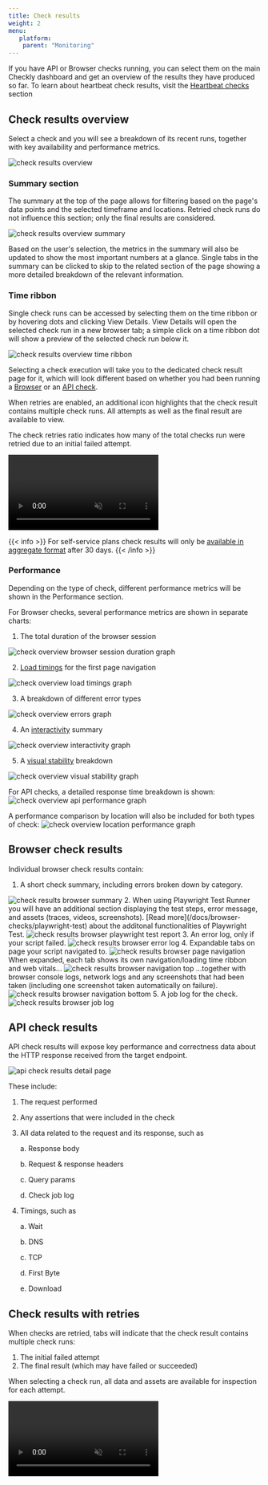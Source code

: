 ```yaml
---
title: Check results
weight: 2
menu:
   platform:
    parent: "Monitoring"
---
```


If you have API or Browser checks running, you can select them on the main Checkly dashboard and get an overview of the results they have produced so far. To learn about heartbeat check results, visit the [Heartbeat checks](/docs/heartbeat-checks) section

## Check results overview

Select a check and you will see a breakdown of its recent runs, together with key availability and performance metrics.

![check results overview](/docs/images/monitoring/check-overview.png)

### Summary section

The summary at the top of the page allows for filtering based on the page's data points and the selected timeframe and locations. Retried check runs do not influence this section; only the final results are considered.

<img class="screenshot-partial" alt="check results overview summary" src="/docs/images/monitoring/check-overview-summary.png"/>

Based on the user's selection, the metrics in the summary will also be updated to show the most important numbers at a glance. Single tabs in the summary can be clicked to skip to the related section of the page showing a more detailed breakdown of the relevant information.

### Time ribbon

Single check runs can be accessed by selecting them on the time ribbon or by hovering dots and clicking View Details. View Details will open the selected check run in a new browser tab; a simple click on a time ribbon dot will show a preview of the selected check run below it.

<img class="screenshot-partial" alt="check results overview time ribbon" src="/docs/images/monitoring/check-overview-time-ribbon.png"/>

Selecting a check execution will take you to the dedicated check result page for it, which will look different based on whether you had been running a [Browser](#browser-check-results) or an [API check](#api-check-results).

When retries are enabled, an additional icon highlights that the check result contains multiple check runs. All attempts as well as the final result are available to view.

The check retries ratio indicates how many of the total checks run were retried due to an initial failed attempt.

<video alt="Viewing multiple attempts via tabs" autoplay loop muted src="/docs/images/monitoring/check-overview-time-ribbon-with-retries.mp4"></video>

{{< info >}}
For self-service plans check results will only be [available in aggregate format](/docs/monitoring/how-we-store-data) after 30 days.
{{< /info >}}

### Performance

Depending on the type of check, different performance metrics will be shown in the Performance section.

For Browser checks, several performance metrics are shown in separate charts:

1. The total duration of the browser session
<img class="screenshot-partial" alt="check overview browser session duration graph" src="/docs/images/monitoring/check-overview-performance-browser.png"/>

2. [Load timings](/docs/browser-checks/tracing-web-vitals/#first-contentful-paint) for the first page navigation
<img class="screenshot-partial" alt="check overview load timings graph" src="/docs/images/monitoring/check-overview-performance-loading.png"/>

3. A breakdown of different error types
<img class="screenshot-partial" alt="check overview errors graph" src="/docs/images/monitoring/check-overview-errors.png"/>

4. An [interactivity](/docs/browser-checks/tracing-web-vitals/#total-blocking-time) summary
<img class="screenshot-partial" alt="check overview interactivity graph" src="/docs/images/monitoring/check-overview-interactivity.png"/>

5. A [visual stability](/docs/browser-checks/tracing-web-vitals/#cumulative-layout-shift) breakdown
<img class="screenshot-partial" alt="check overview visual stability graph" src="/docs/images/monitoring/check-overview-visual-stability.png"/>

For API checks, a detailed response time breakdown is shown:
<img class="screenshot-partial" alt="check overview api performance graph" src="/docs/images/monitoring/check-overview-performance-api.png"/>

A performance comparison by location will also be included for both types of check:
<img class="screenshot-partial" alt="check overview location performance graph" src="/docs/images/monitoring/check-overview-locations.png"/>

## Browser check results

Individual browser check results contain:

1. A short check summary, including errors broken down by category.
<img class="screenshot-partial" alt="check results browser summary" src="/docs/images/monitoring/check-results-browser-summary.png"/>
2. When using Playwright Test Runner you will have an additional section displaying the test steps, error message, and assets (traces, videos, screenshots). [Read more](/docs/browser-checks/playwright-test) about the additonal functionalities of Playwright Test.
<img class="screenshot-partial" alt="check results browser playwright test report" src="/docs/images/monitoring/check-results-browser-pwt-report.png"/>
3. An error log, only if your script failed.
<img class="screenshot-partial" alt="check results browser error log" src="/docs/images/monitoring/check-results-browser-error-log.png"/>
4. Expandable tabs on page your script navigated to.
<img class="screenshot-partial" alt="check results browser page navigation" src="/docs/images/monitoring/check-results-browser-page-navigations.png"/>
When expanded, each tab shows its own navigation/loading time ribbon and web vitals...
<img class="screenshot-partial" alt="check results browser navigation top" src="/docs/images/monitoring/check-results-browser-navigation-top.png"/>
...together with browser console logs, network logs and any screenshots that had been taken (including one screenshot taken automatically on failure).
<img class="screenshot-partial" alt="check results browser navigation bottom" src="/docs/images/monitoring/check-results-browser-navigation-bottom.png"/>
5. A job log for the check.
<img class="screenshot-partial" alt="check results browser job log" src="/docs/images/monitoring/check-results-browser-job-log.png"/>

## API check results

API check results will expose key performance and correctness data about the HTTP response received from the target endpoint.

![api check results detail page](/docs/images/monitoring/check-results-api.png)

These include:

1. The request performed
2. Any assertions that were included in the check
3. All data related to the request and its response, such as

    a. Response body

    b. Request & response headers
    
    c. Query params
    
    d. Check job log

4. Timings, such as

    a. Wait

    b. DNS

    c. TCP

    d. First Byte

    e. Download


## Check results with retries

When checks are retried,  tabs will indicate that the check result contains multiple check runs:
1. The initial failed attempt
2. The final result (which may have failed or succeeded)

When selecting a check run, all data and assets are available for inspection for each attempt.

<video alt="Viewing multiple attempts via tabs" autoplay loop muted src="/docs/images/monitoring/check-results-tabs.mp4"></video>

